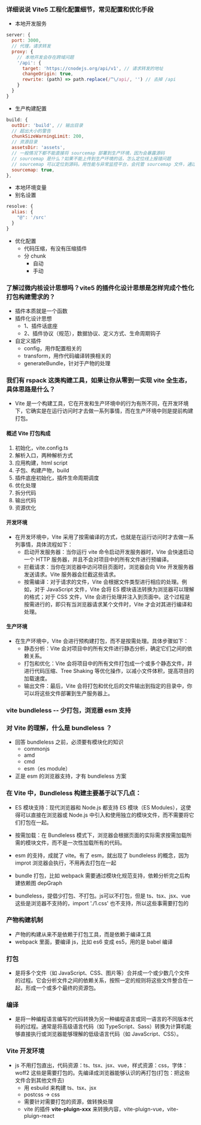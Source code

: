 ### 详细说说 Vite5 工程化配置细节，常见配置和优化手段
- 本地开发服务
```js
server: {
  port: 3000,
  // 代理，请求转发
  proxy: {
    // 本地开发会存在跨域问题
    '/api': {
      target: 'https://cnodejs.org/api/v1', // 请求转发的地址
      changeOrigin: true,
      rewrite: (path) => path.replace(/^\/api/, '') // 去掉 /api
    }
  }
}
```
- 生产构建配置
```js
build: {
  outDir: 'build', // 输出目录
  // 超出大小的警告
  chunkSizeWarningLimit: 200,
  // 资源目录
  assetsDir: 'assets',
  // 一般情况下都不能直接将 sourcemap 部署到生产环境，因为会暴露源码
  // sourcemap 是什么？如果不能上传到生产环境的话，怎么定位线上报错问题
  // sourcemap 可以定位到源码。用性能与异常监控平台，会托管 sourcemap 文件，通过 sourcemap 文件定位到源码
  sourcemap: true,
},
```
- 本地环境变量
- 别名设置
```js
resolve: {
  alias: {
    "@": '/src'
  }
}
```
- 优化配置
  - 代码压缩，有没有压缩插件
  - 分 chunk
    - 自动
    - 手动

### 了解过微内核设计思想吗？vite5 的插件化设计思想是怎样完成个性化打包构建需求的？
- 插件本质就是一个函数
- 插件化设计思想
  - 1、插件话底座
  - 2、插件协议（规范），数据协议、定义方式、生命周期钩子
- 自定义插件
  - config，用作配置相关的
  - transform，用作代码编译转换相关的
  - generateBundle，针对于产物的处理

### 我们有 rspack 这类构建工具，如果让你从零到一实现 vite 全生态，具体思路是什么？
- Vite 是一个构建工具，它在开发和生产环境中的行为有所不同，在开发环境下，它确实是在运行访问时才去做一系列事情，而在生产环境中则是提前构建打包。

#### 概述 Vite 打包构成
1. 初始化，vite.config.ts
2. 解析入口，两种解析方式
  1. 应用构建，html script
  2. 子包、构建产物，build
3. 插件底座初始化，插件生命周期调度
4. 优化处理
5. 拆分代码
6. 输出代码
7. 资源优化

#### 开发环境
- 在开发环境中，Vite 采用了按需编译的方式，也就是在运行访问时才去做一系列事情，具体流程如下：
  - 启动开发服务器：当你运行 vite 命令启动开发服务器时，Vite 会快速启动一个 HTTP 服务器，并且不会对项目中的所有文件进行预编译。
  - 拦截请求：当你在浏览器中访问项目页面时，浏览器会向 Vite 开发服务器发送请求。Vite 服务器会拦截这些请求。
  - 按需编译：对于请求的文件，Vite 会根据文件类型进行相应的处理。例如，对于 JavaScript 文件，Vite 会将 ES 模块语法转换为浏览器可以理解的格式；对于 CSS 文件，Vite 会进行处理并注入到页面中。这个过程是按需进行的，即只有当浏览器请求某个文件时，Vite 才会对其进行编译和处理。

#### 生产环境
- 在生产环境中，Vite 会进行预构建打包，而不是按需处理。具体步骤如下：
  - 静态分析：Vite 会对项目中的所有文件进行静态分析，确定它们之间的依赖关系。
  - 打包和优化：Vite 会将项目中的所有文件打包成一个或多个静态文件，并进行代码压缩、Tree Shaking 等优化操作，以减小文件体积，提高项目的加载速度。
  - 输出文件：最后，Vite 会将打包和优化后的文件输出到指定的目录中，你可以将这些文件部署到生产服务器上。

### vite bundleless -- 少打包，浏览器 esm 支持

### 对 Vite 的理解，什么是 bundleless ？
- 回答 bundleless 之前，必须要有模块化的知识
  - commonjs
  - amd
  - cmd
  - esm（es module）
- 正是 esm 的浏览器支持，才有 bundleless 方案

### 在 Vite 中，Bundleless 构建主要基于以下几点：
- ES 模块支持：现代浏览器和 Node.js 都支持 ES 模块（ES Modules），这使得可以直接在浏览器或 Node.js 中引入和使用独立的模块文件，而不需要将它们打包在一起。
- 按需加载：在 Bundleless 模式下，浏览器会根据页面的实际需求按需加载所需的模块文件，而不是一次性加载所有的代码。
- esm 的支持，成就了 vite。有了 esm，就出现了 bundleless 的概念，因为 improt 浏览器会执行，不用再去打包在一起

- bundle 打包，比如 webpack 需要通过模块化规范支持，依赖分析完之后构建依赖图 depGraph
- bundleless，提倡少打包、不打包。js可以不打包，但是 ts、tsx、jsx、vue 这些是浏览器不支持的，import './1.css' 也不支持，所以这些事需要打包的

### 产物构建机制
- 产物的构建从来不是依赖于打包工具，而是依赖于编译工具
- webpack 里面，要编译 js，比如 es6 变成 es5，用的是 babel 编译

### 打包
- 是将多个文件（如 JavaScript、CSS、图片等）合并成一个或少数几个文件的过程。它会分析文件之间的依赖关系，按照一定的规则将这些文件整合在一起，形成一个或多个最终的资源包。

### 编译
- 是将一种编程语言编写的代码转换为另一种编程语言或同一语言的不同版本代码的过程。通常是将高级语言代码（如 TypeScript、Sass）转换为计算机能够直接执行或浏览器能够理解的低级语言代码（如 JavaScript、CSS）。

### Vite 开发环境
- js 不用打包直出，代码资源：ts、tsx、jsx、vue，样式资源：css，字体：woff2 这些是需要打包的。先编译成浏览器能够认识的再打包(打包：把这些文件合到其他文件去)
  - 用 esbuild 来构建 ts、tsx、jsx
  - postcss -> css
  - 需要针对需要打包的资源，做转换处理
  - vite 的插件 **vite-pluign-xxx** 来转换内容，vite-pluign-vue，vite-pluign-react